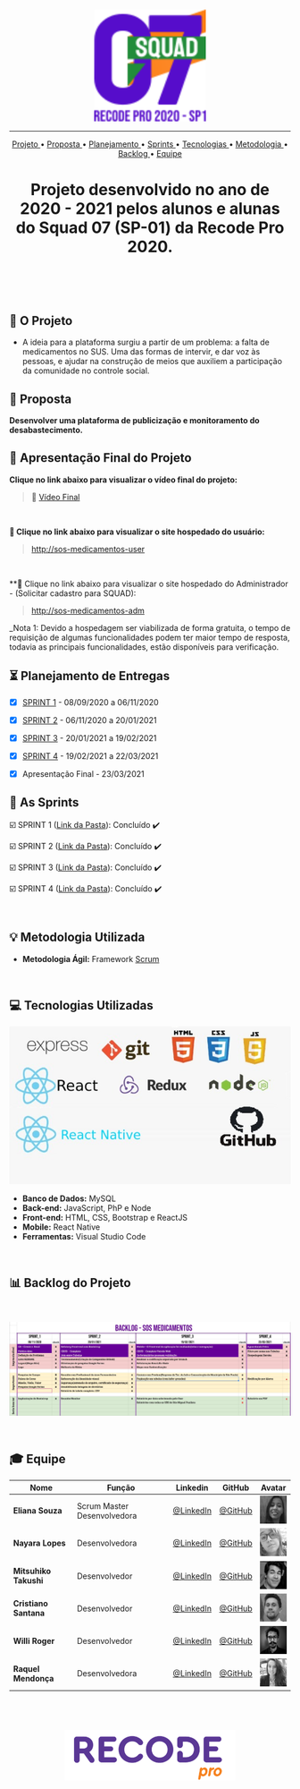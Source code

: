 <br>

<p align="center">
      <img src="/Imagens_Geral/logo_squad.png" width="200" height="200">
<p align="center">

<hr>

<p align="center">
  <a href ="#rocket-o-projeto"> Projeto </a>  • 
  <a href ="#dart-proposta"> Proposta </a>  • 
  <a href ="#hourglass_flowing_sand-planejamento-de-entregas"> Planejamento </a>  • 
  <a href ="#calendar-as-sprints"> Sprints </a>  • 
  <a href ="#computer-tecnologias-utilizadas"> Tecnologias </a>  • 
  <a href ="#bulb-metodologia-utilizada"> Metodologia </a>  • 
  <a href ="#bar_chart-backlog-do-projeto"> Backlog </a>  •
  <a href ="#mortar_board-equipe"> Equipe </a> 
</p>

<h1 align="center">
  Projeto desenvolvido no ano de 2020 - 2021 pelos alunos e alunas do Squad 07 (SP-01) da Recode Pro 2020.
<h1 align="center">
<br>

## :rocket: O Projeto
 * A ideia para a plataforma surgiu a partir de um problema: a falta de medicamentos no SUS. Uma das formas de intervir, e dar voz às pessoas, e ajudar na construção de meios que auxiliem a participação da comunidade no controle social.

## :dart: Proposta
 **Desenvolver uma plataforma de publicização e monitoramento do desabastecimento.**

## :camera_flash: Apresentação Final do Projeto

**Clique no link abaixo para visualizar o vídeo final do projeto:**  
> :movie_camera: [Vídeo Final](https://www.youtube.com/watch?v=cWM9avianpg&feature=youtu.be)

<br>


**:link: Clique no link abaixo para visualizar o site hospedado do usuário:**
>  [http://sos-medicamentos-user](https://sos-medicamentos-user.herokuapp.com/)

<br>

**:link: Clique no link abaixo para visualizar o site hospedado do Administrador - (Solicitar cadastro para SQUAD):
>  [http://sos-medicamentos-adm](https://sos-medicamentos-adm.herokuapp.com/)

_Nota 1:  Devido a hospedagem ser viabilizada de forma gratuita, o tempo de requisição de algumas funcionalidades podem ter maior tempo de resposta, todavia as principais funcionalidades, estão disponíveis para verificação.



 
 ## :hourglass_flowing_sand: Planejamento de Entregas

- [x] [SPRINT 1](https://github.com/Squad007/Projeto_Squad07/tree/main/SPRINT_01) - 08/09/2020 a 06/11/2020

- [x] [SPRINT 2](https://github.com/Squad007/Projeto_Squad07/tree/main/SPRINT_02) - 06/11/2020 a 20/01/2021

- [x] [SPRINT 3](https://github.com/Squad007/Projeto_Squad07/tree/main/SPRINT_03) - 20/01/2021 a 19/02/2021

- [x] [SPRINT 4](https://github.com/Squad007/Projeto_Squad07/tree/main/SPRINT_04) - 19/02/2021 a 22/03/2021

- [x] Apresentação Final - 23/03/2021



## :calendar: As Sprints

☑️ SPRINT 1 ([Link da Pasta](https://github.com/Squad007/Projeto_Squad07/tree/main/SPRINT_01)): Concluído :heavy_check_mark:

☑️ SPRINT 2 ([Link da Pasta](https://github.com/Squad007/Projeto_Squad07/tree/main/SPRINT_02)): Concluído :heavy_check_mark:

☑️ SPRINT 3 ([Link da Pasta](https://github.com/Squad007/Projeto_Squad07/tree/main/SPRINT_03)): Concluído :heavy_check_mark:

☑️ SPRINT 4 ([Link da Pasta](https://github.com/Squad007/Projeto_Squad07/tree/main/SPRINT_04)): Concluído :heavy_check_mark:

<br>

## :bulb: Metodologia Utilizada

* **Metodologia Ágil:** Framework [Scrum](https://www.desenvolvimentoagil.com.br/scrum/)

<br>

## :computer: Tecnologias Utilizadas

<p align="center">
      <img src="/Imagens_Geral/tech.jpeg" >
      
<p align="center">

* **Banco de Dados:** MySQL
* **Back-end:** JavaScript, PhP e Node
* **Front-end:** HTML, CSS, Bootstrap e ReactJS
* **Mobile:** React Native
* **Ferramentas:** Visual Studio Code

<br>

## :bar_chart: Backlog do Projeto

<br>

<p align="center">
      <img src="/Imagens_Geral/Backlog.jpeg" >
<p align="center">
</p>
<br>

## :mortar_board: Equipe 

|Nome|Função|Linkedin|GitHub|Avatar|
| -------- |-------- |-------- |-------- |-------- |
|**Eliana Souza**|Scrum Master Desenvolvedora|[@LinkedIn](https://www.linkedin.com/in/eliana-souzarr/)|[@GitHub](https://github.com/Elianars)|<img src = "/SPRINT_02/img/eliana.jpg" width="50" height="50"/>|
|**Nayara Lopes**|Desenvolvedora| [@LinkedIn](https://www.linkedin.com/in/nayara-suelen-382420137/)|[@GitHub](https://github.com/NayDev)|<img src = "/SPRINT_02/img/nay.jpg" width="50" height="50"/>|
|**Mitsuhiko Takushi**|Desenvolvedor| [@LinkedIn](https://www.linkedin.com/in/mitsuhiko/)|[@GitHub](https://github.com/matsuboshi)|<img src = "/SPRINT_02/img/mit.jpg" width="50" height="50"/>|
|**Cristiano Santana**|Desenvolvedor| [@LinkedIn](https://www.linkedin.com/in/cristiano-souza-santana-b3011a119/)|[@GitHub](https://github.com/CristianoSantan)|<img src = "/SPRINT_02/img/cris.jpg" width="50" height="50"/>|
|**Willi Roger**|Desenvolvedor| [@LinkedIn](https://www.linkedin.com/in/williroger/)|[@GitHub](https://github.com/williroger)|<img src = "/SPRINT_02/img/roger.jpg" width="50" height="50"/>|
|**Raquel Mendonça**|Desenvolvedora| [@LinkedIn](https://www.linkedin.com/in/raquel-mendon%C3%A7a-944254108/)|[@GitHub](https://github.com/raquelmendoncah)|<img src = "/SPRINT_02/img/raquel.jpg" width="50" height="50"/>|

   

<br>

 <h1 align="center"> <img src = "/Imagens_Geral/recode.png" height="90" /></h1>
